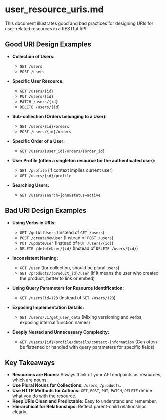 # user_resource_uris.md

This document illustrates good and bad practices for designing URIs for user-related resources in a RESTful API.

## Good URI Design Examples

-   **Collection of Users:**
    -   `GET /users`
    -   `POST /users`

-   **Specific User Resource:**
    -   `GET /users/{id}`
    -   `PUT /users/{id}`
    -   `PATCH /users/{id}`
    -   `DELETE /users/{id}`

-   **Sub-collection (Orders belonging to a User):**
    -   `GET /users/{id}/orders`
    -   `POST /users/{id}/orders`

-   **Specific Order of a User:**
    -   `GET /users/{user_id}/orders/{order_id}`

-   **User Profile (often a singleton resource for the authenticated user):**
    -   `GET /profile` (if context implies current user)
    -   `GET /users/{id}/profile`

-   **Searching Users:**
    -   `GET /users?search=john&status=active`

## Bad URI Design Examples

-   **Using Verbs in URIs:**
    -   `GET /getAllUsers` (Instead of `GET /users`)
    -   `POST /createNewUser` (Instead of `POST /users`)
    -   `PUT /updateUser` (Instead of `PUT /users/{id}`)
    -   `DELETE /deleteUser/{id}` (Instead of `DELETE /users/{id}`)

-   **Inconsistent Naming:**
    -   `GET /user` (for collection, should be plural `users`)
    -   `GET /products/{product_id}/user` (if it means the user who created the product, better to link or embed)

-   **Using Query Parameters for Resource Identification:**
    -   `GET /users?id=123` (Instead of `GET /users/123`)

-   **Exposing Implementation Details:**
    -   `GET /users/v1/get_user_data` (Mixing versioning and verbs, exposing internal function names)

-   **Deeply Nested and Unnecessary Complexity:**
    -   `GET /users/{id}/profile/details/contact-information` (Can often be flattened or handled with query parameters for specific fields)

## Key Takeaways

-   **Resources are Nouns:** Always think of your API endpoints as resources, which are nouns.
-   **Use Plural Nouns for Collections:** `/users`, `/products`.
-   **Use HTTP Methods for Actions:** `GET`, `POST`, `PUT`, `PATCH`, `DELETE` define what you do with the resource.
-   **Keep URIs Clean and Predictable:** Easy to understand and remember.
-   **Hierarchical for Relationships:** Reflect parent-child relationships clearly.

